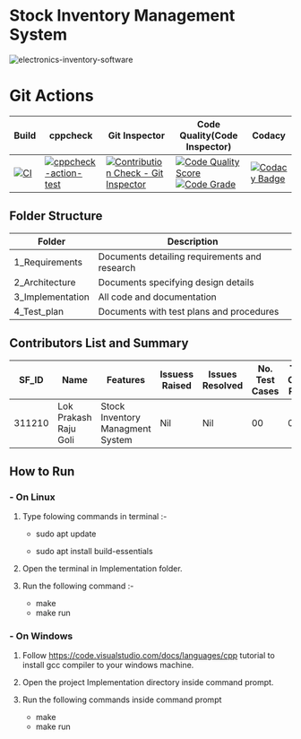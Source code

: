 # Stock Inventory Management System
![electronics-inventory-software](https://user-images.githubusercontent.com/35807847/125568801-f05b7ffd-b5ce-4c00-a0cc-e54d510376f6.jpg)



# Git Actions
|Build	|cppcheck	|Git Inspector	|Code Quality(Code Inspector)|Codacy|
|-------|-----------|---------------|---------------------------|------|
|[![CI](https://github.com/LPR1234/Mini/actions/workflows/main.yml/badge.svg)](https://github.com/LPR1234/Mini/actions/workflows/main.yml)|[![cppcheck-action-test](https://github.com/LPR1234/Mini/actions/workflows/cppcheck.yml/badge.svg)](https://github.com/LPR1234/Mini/actions/workflows/cppcheck.yml)|[![Contribution Check - Git Inspector](https://github.com/LPR1234/Mini/actions/workflows/gitinspector.yml/badge.svg)](https://github.com/LPR1234/Mini/actions/workflows/gitinspector.yml)|[![Code Quality Score](https://www.code-inspector.com/project/25151/score/svg)](https://frontend.code-inspector.com/project/25151/dashboard)[![Code Grade](https://www.code-inspector.com/project/25151/status/svg)](https://frontend.code-inspector.com/project/25151/dashboard)|[![Codacy Badge](https://app.codacy.com/project/badge/Grade/a5d7d633317647b2b8ccbb709f236ff5)](https://www.codacy.com/gh/LPR1234/Mini/dashboard?utm_source=github.com&amp;utm_medium=referral&amp;utm_content=LPR1234/Mini&amp;utm_campaign=Badge_Grade)|


## Folder Structure
| **Folder**	|**Description**|
|----------|----------|
| 1_Requirements 	|Documents detailing requirements and research|
| 2_Architecture	|Documents specifying design details|
| 3_Implementation	|All code and documentation|
| 4_Test_plan	|Documents with test plans and procedures|

## Contributors List and Summary

|SF_ID|	Name	|Features|	Issuess Raised	|Issues Resolved	|No. Test Cases	|Test Case Pass|
|------|------------|--------|------------------|-------------------|---------------|--------------|
|311210|    Lok Prakash Raju Goli |Stock Inventory Managment System	|Nil	|Nil	|00	|00|

## How to Run
### - On Linux
1. Type folowing commands in terminal :-

    - sudo apt update
  
    - sudo apt install build-essentials

2. Open the terminal in Implementation folder.

3. Run the following command :-

    - make
    - make run
    
### - On Windows

1. Follow https://code.visualstudio.com/docs/languages/cpp tutorial to install gcc compiler to your windows machine.

2. Open the project Implementation directory inside command prompt.

3. Run the following commands inside command prompt

   - make
   - make run
